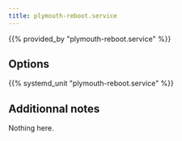 ```yaml
---
title: plymouth-reboot.service
---
```


{{% provided_by "plymouth-reboot.service" %}}

## Options

{{% systemd_unit "plymouth-reboot.service" %}}

## Additionnal notes

Nothing here.